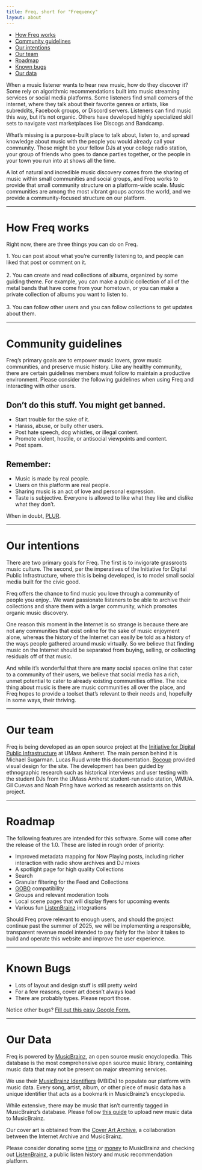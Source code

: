 ```yaml
---
title: Freq, short for "Frequency"
layout: about
---
```


<div class="section-link-box">
    <ul>
        <li>
            <a href="#features">
                How Freq works
            </a>
        </li>
        <li>
            <a href="#guidelines">
                Community guidelines
            </a>
        </li>
        <li>
            <a href="#goals">
                Our intentions
            </a>
        </li>
        <li>
            <a href="#team">
                Our team
            </a>
        </li>
        <li>
            <a href="#roadmap">
                Roadmap
            </a>
        </li>
        <li>
            <a href="#bugs">
                Known bugs
            </a>
        </li>
        <li>
            <a href="#data">
                Our data
            </a>
        </li>
    </ul>
</div>

When a music listener wants to hear new music, how do they discover it? Some rely on algorithmic recommendations built into music streaming services or social media platforms. Some listeners find small corners of the internet, where they talk about their favorite genres or artists, like subreddits, Facebook groups, or Discord servers. Listeners can find music this way, but it’s not organic. Others have developed highly specialized skill sets to navigate vast marketplaces like Discogs and Bandcamp.

What’s missing is a purpose-built place to talk about, listen to, and spread knowledge about music with the people you would already call your community. Those might be your fellow DJs at your college radio station, your group of friends who goes to dance parties together, or the people in your town you run into at shows all the time.

A lot of natural and incredible music discovery comes from the sharing of music within small communities and social groups, and Freq works to provide that small community structure on a platform-wide scale. Music communities are among the most vibrant groups across the world, and we provide a community-focused structure on our platform. 
<hr />

<h1 id="features">
How Freq works
</h1>

Right now, there are three things you can do on Freq.  

<div class="list">
1. You can post about what you’re currently listening to, and people can liked that post or comment on it.
<br />
<br />
2. You can create and read collections of albums, organized by some guiding theme. For example, you can make a public collection of all of the metal bands that have come from your hometown, or you can make a private collection of albums you want to listen to.
<br />
<br />
3. You can follow other users and you can follow collections to get updates about them.
</div>

<hr />
<h1 id="guidelines">
Community guidelines
</h1>


Freq’s primary goals are to empower music lovers, grow music communities, and preserve music history. Like any healthy community, there are certain guidelines members must follow to maintain a productive environment. Please consider the following guidelines when using Freq and interacting with other users.

## Don’t do this stuff. You might get banned. 

- Start trouble for the sake of it.
- Harass, abuse, or bully other users. 
- Post hate speech, dog whistles, or illegal content. 
- Promote violent, hostile, or antisocial viewpoints and content. 
- Post spam.

## Remember:

- Music is made by real people. 
- Users on this platform are real people. 
- Sharing music is an act of love and personal expression.
- Taste is subjective. Everyone is allowed to like what they like and dislike what they don’t.

<div class="info-box">
When in doubt, <a target="_blank" href="https://en.wikipedia.org/wiki/PLUR">PLUR</a>.
</div>
<hr />
<h1 id="goals">
Our intentions
</h1>

There are two primary goals for Freq. The first is to invigorate grassroots music culture. The second, per the imperatives of the Initiative for Digital Public Infrastructure, where this is being developed, is to model small social media built for the civic good.

Freq offers the chance to find music you love through a community of people you enjoy.. We want passionate listeners to be able to archive their collections and share them with a larger community, which promotes organic music discovery. 

One reason this moment in the Internet is so strange is because there are not any communities that exist online for the sake of music enjoyment alone, whereas the history of the Internet can easily be told as a history of the ways people gathered around music virtually. So we believe that finding music on the Internet should be separated from buying, selling, or collecting residuals off of that music. 

And while it’s wonderful that there are many social spaces online that cater to a community of their users, we believe that social media has a rich, unmet potential to cater to already existing communities offline. The nice thing about music is there are music communities all over the place, and Freq hopes to provide a toolset that’s relevant to their needs and, hopefully in some ways, their thriving.

<hr />
<h1 id="team">
Our team
</h1>

Freq is being developed as an open source project at the [Initiative for Digital Public Infrastructure](https://publicinfrastructure.org) at UMass Amherst. The main person behind it is Michael Sugarman. Lucas Ruud wrote this documentation. [Bocoup](https://bocoup.com) provided visual design for the site. The development has been guided by ethnographic research such as historical interviews and user testing with the student DJs from the UMass Amherst student-run radio station, WMUA. Gil Cuevas and Noah Pring have worked as research assistants on this project.

<hr />
<h1 id="roadmap">
Roadmap
</h1>

The following features are intended for this software. Some will come after the release of the 1.0. These are listed in rough order of priority:
- Improved metadata mapping for Now Playing posts, including richer interaction with radio show archives and DJ mixes
- A spotlight page for high quality Collections
- Search
- Granular filtering for the Feed and Collections
- [GOBO](https://gobo.social/) compatibility
- Groups and relevant moderation tools
- Local scene pages that will display flyers for upcoming events
- Various fun [ListenBrainz](https://listenbrainz.org/) integrations

Should Freq prove relevant to enough users, and should the project continue past the summer of 2025, we will be implementing a responsible, transparent revenue model intended to pay fairly for the labor it takes to build and operate this website and improve the user experience.

<hr />
<h1 id="bugs">
Known Bugs
</h1>

- Lots of layout and design stuff is still pretty weird
- For a few reasons, cover art doesn’t always load
- There are probably types. Please report those.

Notice other bugs? [Fill out this easy Google Form.](https://docs.google.com/forms/d/e/1FAIpQLSfKj4FlApgfM-Kc4rYwAxNQslBMS9rk-DdfowMa5qcHlRYhew/viewform?usp=sf_link)

<hr />
<h1 id="data">
Our Data
</h1>

Freq is powered by [MusicBrainz](https://musicbrainz.org/), an open source music encyclopedia. This database is the most comprehensive open source music library, containing music data that may not be present on major streaming services. 

We use their [MusicBrainz Identifiers](https://musicbrainz.org/doc/MusicBrainz_Identifier) (MBIDs) to populate our platform with music data. Every song, artist, album, or other piece of music data has a unique identifier that acts as a bookmark in MusicBrainz’s encyclopedia. 

While extensive, there may be music that isn’t currently tagged in MusicBrainz’s database. Please follow [this guide](https://musicbrainz.org/doc/How_to_Add_a_Release) to upload new music data to MusicBrainz. 

Our cover art is obtained from the [Cover Art Archive](https://coverartarchive.org/), a collaboration between the Internet Archive and MusicBrainz. 

Please consider donating some [time](https://musicbrainz.org/doc/How_to_Contribute) or [money](https://metabrainz.org/donate) to MusicBrainz and checking out [ListenBrainz](https://listenbrainz.org/?redirect=false), a public listen history and music recommendation platform.

<style>
    .list {
        margin-left: var(--freq-width-spacer);
        margin-right: var(--freq-width-spacer);
    }
    br {
        height: var(--freq-line-height-dense);
    }
</style>